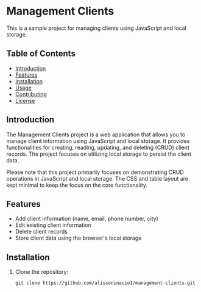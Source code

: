 # Management Clients

This is a sample project for managing clients using JavaScript and local storage.

## Table of Contents

- [Introduction](#introduction)
- [Features](#features)
- [Installation](#installation)
- [Usage](#usage)
- [Contributing](#contributing)
- [License](#license)

## Introduction

The Management Clients project is a web application that allows you to manage client information using JavaScript and local storage. It provides functionalities for creating, reading, updating, and deleting (CRUD) client records. The project focuses on utilizing local storage to persist the client data.

Please note that this project primarily focuses on demonstrating CRUD operations in JavaScript and local storage. The CSS and table layout are kept minimal to keep the focus on the core functionality.

## Features

- Add client information (name, email, phone number, city)
- Edit existing client information
- Delete client records
- Store client data using the browser's local storage

## Installation

1. Clone the repository:

   ```shell
   git clone https://github.com/alissoninacio1/management-clients.git
